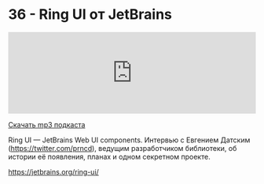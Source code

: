 # 36 - Ring UI от JetBrains


<iframe width="100%" height="166" scrolling="no" frameborder="no" src="https://w.soundcloud.com/player/?url=https%3A//api.soundcloud.com/tracks/343354768&amp;color=%23ff5500&amp;auto_play=false&amp;hide_related=false&amp;show_comments=true&amp;show_user=true&amp;show_reposts=false"></iframe>



<a href="https://5minreact.podster.fm/36/download/audio.mp3?download=yes&media=file"><i class="fa fa-download"></i> Скачать mp3 подкаста</a>



Ring UI — JetBrains Web UI components. Интервью с Евгением Датским (https://twitter.com/prncd), ведущим разработчиком библиотеки, об истории её появления, планах и одном секретном проекте.



https://jetbrains.org/ring-ui/
